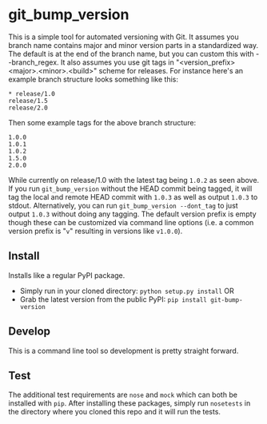# git_bump_version
This is a simple tool for automated versioning with Git. It assumes you branch name contains major and minor version parts in a standardized way. The default is at the end of the branch name, but you can custom this with --branch_regex. It also assumes you use git tags in "&lt;version_prefix&gt;&lt;major&gt;.&lt;minor&gt;.&lt;build&gt;" scheme for releases. For instance here's an example branch structure looks something like this:

```
* release/1.0
release/1.5
release/2.0
```

Then some example tags for the above branch structure:

```
1.0.0
1.0.1
1.0.2
1.5.0
2.0.0
```

While currently on release/1.0 with the latest tag being `1.0.2` as seen above. If you run `git_bump_version` without the HEAD commit being tagged, it will tag the local and remote HEAD commit with `1.0.3` as well as output `1.0.3` to stdout. Alternatively, you can run `git_bump_version --dont_tag` to just output `1.0.3` without doing any tagging. The default version prefix is empty though these can be customized via command line options (i.e. a common version prefix is "`v`" resulting in versions like `v1.0.0`).

## Install
Installs like a regular PyPI package.
- Simply run in your cloned directory: `python setup.py install` OR
- Grab the latest version from the public PyPI: `pip install git-bump-version`

## Develop
This is a command line tool so development is pretty straight forward.

## Test
The additional test requirements are `nose` and `mock` which can both be installed with `pip`. After installing these packages, simply run `nosetests` in the directory where you cloned this repo and it will run the tests.
